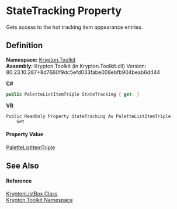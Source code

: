 # StateTracking Property


Gets access to the hot tracking item appearance entries.



## Definition
**Namespace:** <a href="79d2eac2-21f4-54ff-7552-b20c33c30600.md">Krypton.Toolkit</a>  
**Assembly:** Krypton.Toolkit (in Krypton.Toolkit.dll) Version: 80.23.10.287+8d7660f9dc5efd033fabe008ebfb904beab6d444

**C#**
``` C#
public PaletteListItemTriple StateTracking { get; }
```
**VB**
``` VB
Public ReadOnly Property StateTracking As PaletteListItemTriple
	Get
```



#### Property Value
<a href="550e6fbc-2b7c-06cd-a21d-2eb2cdff7f7e.md">PaletteListItemTriple</a>

## See Also


#### Reference
<a href="34d189d7-24ac-ce5b-4fff-cda88ff9e2aa.md">KryptonListBox Class</a>  
<a href="79d2eac2-21f4-54ff-7552-b20c33c30600.md">Krypton.Toolkit Namespace</a>  
